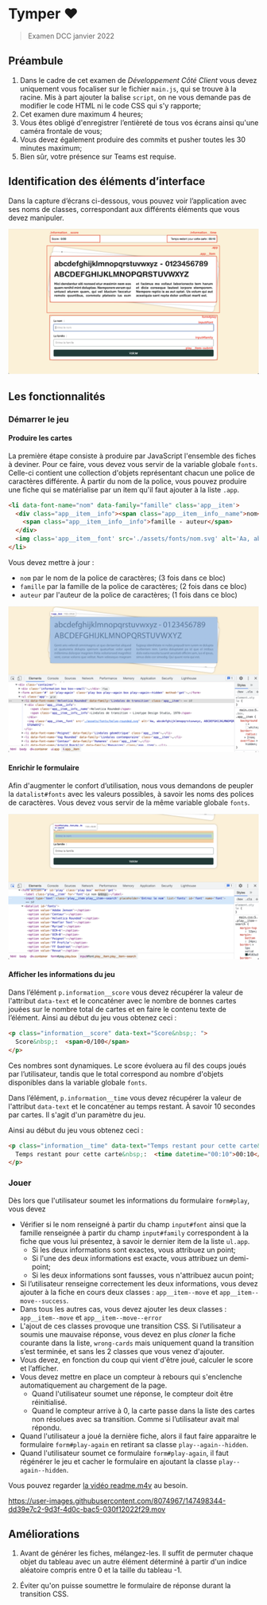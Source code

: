 # Tymper ❤️

> Examen DCC janvier 2022



## Préambule

1. Dans le cadre de cet examen de *Développement Côté Client* vous devez uniquement vous focaliser sur le fichier `main.js`, qui se trouve à la racine. Mis à part ajouter la balise `script`, on ne vous demande pas de modifier le code HTML ni le code CSS qui s'y rapporte;
1. Cet examen dure maximum 4 heures;
1. Vous êtes obligé d'enregistrer  l’entièreté de tous vos écrans ainsi qu'une caméra frontale de vous;
1. Vous devez également produire des commits et pusher toutes les 30 minutes maximum;
1. Bien sûr, votre présence sur Teams est requise.

## Identification des éléments d’interface

Dans la capture d’écrans ci-dessous, vous pouvez voir l’application avec ses noms de classes, correspondant aux différents éléments que vous devez manipuler.

![class](./img/class.jpg)



## Les fonctionnalités

### Démarrer le jeu

#### Produire les cartes

La première étape consiste à produire par JavaScript l'ensemble des fiches à deviner. Pour ce faire, vous devez vous servir de la variable globale `fonts`. Celle-ci contient une collection d'objets représentant chacun une police de caractères différente. À partir du nom de la police, vous pouvez produire une fiche qui se matérialise par un item qu'il faut ajouter à la liste `.app`. 

```html
<li data-font-name="nom" data-family="famille" class='app__item'>
  <div class="app__item__info"><span class="app__item__info__name">nom</span>
    <span class="app__item__info__info">famille - auteur</span>
  </div>
  <img class='app__item__font' src='./assets/fonts/nom.svg' alt='Aa, abcdefghijklmnopqrstuvwxyz, ABCDEFGHIJKLMNOPQRSTUVWXYZ'>
</li>
```

Vous devez mettre à jour :

* `nom` par le nom de la police de caractères; (3 fois dans ce bloc)
* `famille` par la famille de la police de caractères; (2 fois dans ce bloc)
* `auteur` par l'auteur de la police de caractères; (1 fois dans ce bloc)

![image-20211227164037913](./img/generate.png)

#### Enrichir le formulaire

Afin d'augmenter le confort d’utilisation, nous vous demandons de peupler la  `datalist#fonts` avec les valeurs possibles, à savoir les noms des polices de caractères. Vous devez vous servir de la même variable globale `fonts`.



![image-20211227164247939](./img/generate2.png)



#### Afficher les informations du jeu

Dans l’élément `p.information__score` vous devez récupérer la valeur de l'attribut `data-text` et le concaténer avec le nombre de bonnes cartes jouées sur le nombre total de cartes et en faire le contenu texte de l’élément. Ainsi au début du jeu vous obtenez ceci :

```html
<p class="information__score" data-text="Score&nbsp;: ">
  Score&nbsp;:  <span>0/100</span>
</p>
```

Ces nombres sont dynamiques. Le score évoluera au fil des coups joués par l’utilisateur, tandis que le total correspond au nombre d'objets disponibles dans la variable globale `fonts`.

Dans l’élément, `p.information__time` vous devez récupérer la valeur de l'attribut `data-text` et le concaténer au temps restant. À savoir 10 secondes par cartes. Il s'agit d'un paramètre du jeu.

Ainsi au début du jeu vous obtenez ceci :

```html
<p class="information__time" data-text="Temps restant pour cette carte&nbsp;: ">
  Temps restant pour cette carte&nbsp;:  <time datetime="00:10">00:10</time>
</p>
```



### Jouer

Dès lors que l'utilisateur soumet les informations du formulaire `form#play`, vous devez 

* Vérifier si le nom renseigné à partir du champ `input#font` ainsi que la famille renseignée à partir du champ `input#family` correspondent à la fiche que vous lui présentez, à savoir le dernier item de la liste `ul.app`.
  * Si les deux informations sont exactes, vous attribuez un point;
  * Si l'une des deux informations est exacte, vous attribuez un demi-point;
  * Si les deux informations sont fausses, vous n'attribuez aucun point;
* Si l’utilisateur renseigne correctement les deux informations, vous devez ajouter à la fiche en cours deux classes : `app__item--move` et  `app__item--move--success`. 
* Dans tous les autres cas, vous devez ajouter les deux classes : `app__item--move` et `app__item--move--error`
* L'ajout de ces classes provoque une transition CSS. Si l’utilisateur a soumis une mauvaise réponse, vous devez en plus _cloner_ la fiche courante dans la liste, `wrong-cards` mais uniquement quand la transition s’est terminée, et sans les 2 classes que vous venez d'ajouter.
* Vous devez, en fonction du coup qui vient d'être joué, calculer le score et l’afficher.
* Vous devez mettre en place un compteur à rebours qui s'enclenche automatiquement au chargement de la page. 
  * Quand l'utilisateur soumet une réponse, le compteur doit être réinitialisé. 
  *  Quand le compteur arrive à 0, la carte passe dans la liste des cartes non résolues avec sa transition. Comme si l’utilisateur avait mal répondu.
* Quand l'utilisateur a joué la dernière fiche, alors il faut faire apparaitre le formulaire `form#play-again` en retirant sa classe `play--again--hidden`. 
* Quand l'utilisateur soumet ce formulaire `form#play-again`, il faut régénérer le jeu et cacher le formulaire en ajoutant la classe `play--again--hidden`.

Vous pouvez regarder [la vidéo readme.m4v](./readme.m4v) au besoin.

https://user-images.githubusercontent.com/8074967/147498344-dd39e7c2-9d3f-4d0c-bac5-030f12022f29.mov

## Améliorations 

1. Avant de générer les fiches, mélangez-les. Il suffit de permuter chaque objet du tableau avec un autre élément déterminé à partir d'un indice aléatoire compris entre 0 et la taille du tableau -1.

2. Éviter qu'on puisse soumettre le formulaire de réponse durant la transition CSS.

   
